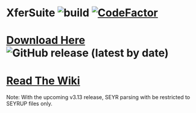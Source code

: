 # XferSuite ![build](https://github.com/bradmartin333/XferSuite/actions/workflows/dotnet.yml/badge.svg) [![CodeFactor](https://www.codefactor.io/repository/github/bradmartin333/xfersuite/badge/master)](https://www.codefactor.io/repository/github/bradmartin333/xfersuite/overview/master)
# **[Download Here](https://bradmartin333.github.io/utility/XferSuite)** ![GitHub release (latest by date)](https://img.shields.io/github/v/release/bradmartin333/xfersuite)
# **[Read The Wiki](https://github.com/bradmartin333/XferSuite/wiki)**

Note: With the upcoming v3.13 release, SEYR parsing with be restricted to SEYRUP files only.
